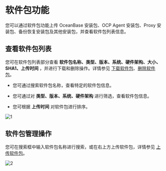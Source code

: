 软件包功能
==========================

您可以通过软件包功能上传 OceanBase 安装包、OCP Agent 安装包、Proxy 安装包、备份恢复安装包及其他安装包，并查看软件包列表信息。

查看软件包列表
----------------------------

您可在软件包列表部分查看 **软件包名称、类型、版本、系统、硬件架构、大小、SHA1、上传时间** ，并进行下载和删除操作。详情参见 [下载软件包](../7.manage-software-packages/2.download-the-software-package.md)、[删除软件包](../7.manage-software-packages/3.delete-software-packages.md)。

* 您可通过搜索软件包名称，查看特定的软件包信息。

* 您可通过对 **类型、版本、系统、硬件架构** 进行筛选，查看软件包信息。

* 您可根据 **上传时间** 对软件包进行排序。

![1](https://obbusiness-private.oss-cn-shanghai.aliyuncs.com/doc/img/ocp/%E8%BD%AF%E4%BB%B6%E5%8C%851.png)

软件包管理操作
----------------------------

您可在搜索框中输入软件包名称进行搜索，或在右上方上传软件包，详情参见 [上传软件包](../7.manage-software-packages/1.upload-a-software-package.md)。

![2](https://help-static-aliyun-doc.aliyuncs.com/assets/img/zh-CN/6862460261/p265877.png)
